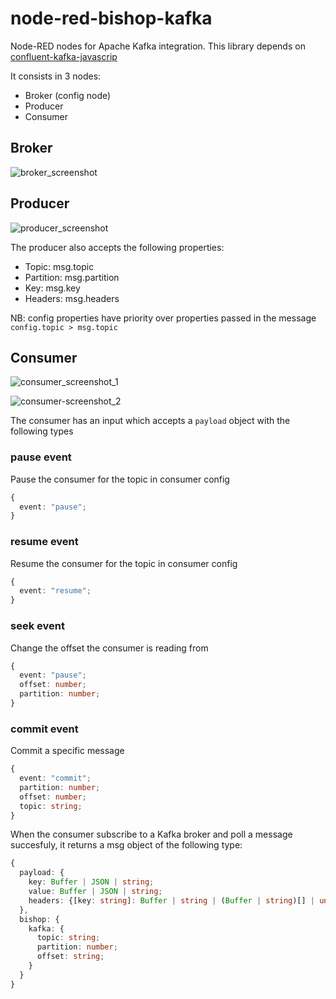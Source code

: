 # node-red-bishop-kafka

Node-RED nodes for Apache Kafka integration. This library depends on [confluent-kafka-javascrip](https://github.com/confluentinc/confluent-kafka-javascript)

It consists in 3 nodes:
- Broker (config node)
- Producer
- Consumer


## Broker

![broker_screenshot](./assets/images/node-red-bishop-kafka-broker.png)



## Producer
![producer_screenshot](./assets/images/node-red-bishop-kafka-producer.png)

The producer also accepts the following properties:
- Topic: msg.topic
- Partition: msg.partition
- Key: msg.key
- Headers: msg.headers

NB: config properties have priority over properties passed in the message `config.topic > msg.topic`



## Consumer
![consumer_screenshot_1](./assets/images/node-red-bishop-kafka-consumer-1.png)

![consumer-screenshot_2](./assets/images/node-red-bishop-kafka-consumer-2.png)

The consumer has an input which accepts a `payload` object with the following types

### pause event
Pause the consumer for the topic in consumer config

```typescript
{
  event: "pause";
}
```

### resume event
Resume the consumer for the topic in consumer config

```typescript
{
  event: "resume";
}
```

### seek event
Change the offset the consumer is reading from
```typescript
{
  event: "pause";
  offset: number;
  partition: number;
}
```


### commit event
Commit a specific message

```typescript
{
  event: "commit";
  partition: number;
  offset: number;
  topic: string;
}
```


When the consumer subscribe to a Kafka broker and poll a message succesfuly, it returns a msg object of the following type:
``` typescript
{
  payload: {
    key: Buffer | JSON | string;
    value: Buffer | JSON | string;
    headers: {[key: string]: Buffer | string | (Buffer | string)[] | undefined }
  },
  bishop: {
    kafka: {
      topic: string;
      partition: number;
      offset: string;
    }
  }
}
```